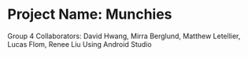 # Project Name: Munchies
 Group 4
 Collaborators: David Hwang, Mirra Berglund, Matthew Letellier, Lucas Flom, Renee Liu
 Using Android Studio
